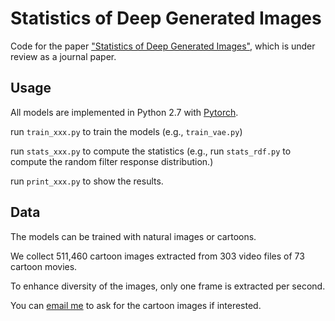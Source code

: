 # Statistics of Deep Generated Images
Code for the paper ["Statistics of Deep Generated Images"](https://arxiv.org/abs/1708.02688), which is under review as a journal paper.

## Usage
All models are implemented in Python 2.7 with [Pytorch](https://github.com/pytorch/pytorch). 

run ```train_xxx.py``` to train the models (e.g., ```train_vae.py```)

run ```stats_xxx.py``` to compute the statistics (e.g., run ```stats_rdf.py``` to compute the random filter response distribution.)

run ```print_xxx.py``` to show the results.

## Data
The models can be trained with natural images or cartoons. 

We collect 511,460 cartoon images extracted from 303 video files of 73 cartoon movies.

To enhance diversity of the images, only one frame is extracted per second. 

You can [email me](mailto:zengyu@mail.dlut.edu.cn) to ask for the cartoon images if interested.
